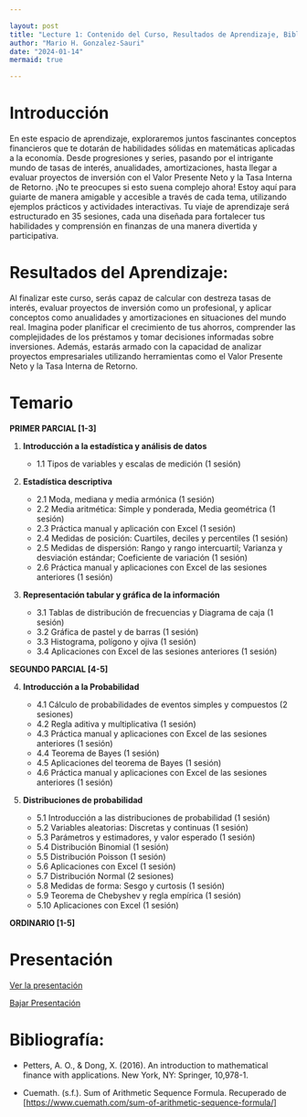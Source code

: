 ```yaml
---

layout: post
title: "Lecture 1: Contenido del Curso, Resultados de Aprendizaje, Bibliografía."
author: "Mario H. Gonzalez-Sauri"
date: "2024-01-14"
mermaid: true

---
```


<!--  FORMAT: https://github.com/adam-p/markdown-here/wiki/Markdown-Cheatsheet -->

# Introducción

En este espacio de aprendizaje, exploraremos juntos fascinantes conceptos financieros que te dotarán de habilidades sólidas en matemáticas aplicadas a la economía. Desde progresiones y series, pasando por el intrigante mundo de tasas de interés, anualidades, amortizaciones, hasta llegar a evaluar proyectos de inversión con el Valor Presente Neto y la Tasa Interna de Retorno. ¡No te preocupes si esto suena complejo ahora! Estoy aquí para guiarte de manera amigable y accesible a través de cada tema, utilizando ejemplos prácticos y actividades interactivas. Tu viaje de aprendizaje será estructurado en 35 sesiones, cada una diseñada para fortalecer tus habilidades y comprensión en finanzas de una manera divertida y participativa.


# Resultados del Aprendizaje:

Al finalizar este curso, serás capaz de calcular con destreza tasas de interés, evaluar proyectos de inversión como un profesional, y aplicar conceptos como anualidades y amortizaciones en situaciones del mundo real. Imagina poder planificar el crecimiento de tus ahorros, comprender las complejidades de los préstamos y tomar decisiones informadas sobre inversiones. Además, estarás armado con la capacidad de analizar proyectos empresariales utilizando herramientas como el Valor Presente Neto y la Tasa Interna de Retorno.

# Temario

**PRIMER PARCIAL [1-3]** 

1. **Introducción a la estadística y análisis de datos**
   - 1.1 Tipos de variables y escalas de medición (1 sesión)

2. **Estadística descriptiva**
   - 2.1 Moda, mediana y media armónica (1 sesión)
   - 2.2 Media aritmética: Simple y ponderada, Media geométrica (1 sesión)
   - 2.3 Práctica manual y aplicación con Excel (1 sesión)
   - 2.4 Medidas de posición: Cuartiles, deciles y percentiles (1 sesión)
   - 2.5 Medidas de dispersión: Rango y rango intercuartil; Varianza y desviación estándar; Coeficiente de variación (1 sesión)
   - 2.6 Práctica manual y aplicaciones con Excel de las sesiones anteriores (1 sesión)

3. **Representación tabular y gráfica de la información**
   - 3.1 Tablas de distribución de frecuencias y Diagrama de caja (1 sesión)
   - 3.2 Gráfica de pastel y de barras (1 sesión)
   - 3.3 Histograma, polígono y ojiva (1 sesión)
   - 3.4 Aplicaciones con Excel de las sesiones anteriores (1 sesión)

**SEGUNDO PARCIAL [4-5]** 

4. **Introducción a la Probabilidad**
   - 4.1 Cálculo de probabilidades de eventos simples y compuestos (2 sesiones)
   - 4.2 Regla aditiva y multiplicativa (1 sesión)
   - 4.3 Práctica manual y aplicaciones con Excel de las sesiones anteriores (1 sesión)
   - 4.4 Teorema de Bayes (1 sesión)
   - 4.5 Aplicaciones del teorema de Bayes (1 sesión)
   - 4.6 Práctica manual y aplicaciones con Excel de las sesiones anteriores (1 sesión)

5. **Distribuciones de probabilidad**
   - 5.1 Introducción a las distribuciones de probabilidad (1 sesión)
   - 5.2 Variables aleatorias: Discretas y continuas (1 sesión)
   - 5.3 Parámetros y estimadores, y valor esperado (1 sesión)
   - 5.4 Distribución Binomial (1 sesión)
   - 5.5 Distribución Poisson (1 sesión)
   - 5.6 Aplicaciones con Excel (1 sesión)
   - 5.7 Distribución Normal (2 sesiones)
   - 5.8 Medidas de forma: Sesgo y curtosis (1 sesión)
   - 5.9 Teorema de Chebyshev y regla empírica (1 sesión)
   - 5.10 Aplicaciones con Excel (1 sesión)

**ORDINARIO [1-5]** 
# Presentación


[Ver la presentación](https://raw.githack.com/Wario84/MAT1409_DATA_ANALYSIS_I/master/_posts/lectures/4_MAT1409_01.html)


<a href="https://github.com/Wario84/MAT1409_DATA_ANALYSIS_I/blob/master/_posts/lectures/4_MAT1409_01.html" download>
  Bajar Presentación
</a>

# Bibliografía:

- Petters, A. O., & Dong, X. (2016). An introduction to mathematical finance with applications. New York, NY: Springer, 10,978-1.

- Cuemath. (s.f.). Sum of Arithmetic Sequence Formula. Recuperado de [https://www.cuemath.com/sum-of-arithmetic-sequence-formula/] 



